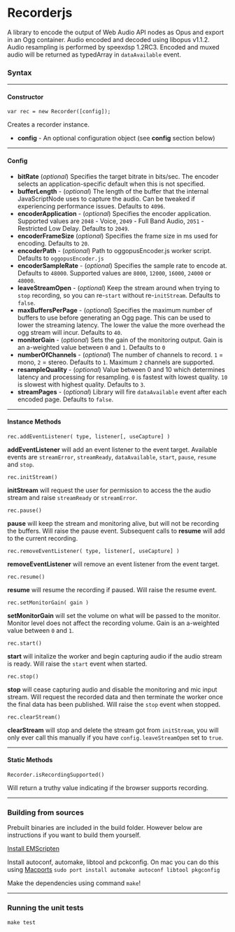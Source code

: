 # Recorderjs

A library to encode the output of Web Audio API nodes as Opus and export in an Ogg container. Audio encoded and decoded using libopus v1.1.2. Audio resampling is performed by speexdsp 1.2RC3.
Encoded and muxed audio will be returned as typedArray in `dataAvailable` event.

### Syntax


---------
#### Constructor
    var rec = new Recorder([config]);

Creates a recorder instance.

- **config** - An optional configuration object (see **config** section below)


---------
#### Config

- **bitRate** (*optional*) Specifies the target bitrate in bits/sec. The encoder selects an application-specific default when this is not specified.
- **bufferLength** - (*optional*) The length of the buffer that the internal JavaScriptNode uses to capture the audio. Can be tweaked if experiencing performance issues. Defaults to `4096`.
- **encoderApplication** - (*optional*) Specifies the encoder application. Supported values are `2048` - Voice, `2049` - Full Band Audio, `2051` - Restricted Low Delay. Defaults to `2049`.
- **encoderFrameSize** (*optional*) Specifies the frame size in ms used for encoding. Defaults to `20`.
- **encoderPath** - (*optional*) Path to oggopusEncoder.js worker script. Defaults to `oggopusEncoder.js`
- **encoderSampleRate** - (*optional*) Specifies the sample rate to encode at. Defaults to `48000`. Supported values are `8000`, `12000`, `16000`, `24000` or `48000`.
- **leaveStreamOpen** - (*optional*) Keep the stream around when trying to `stop` recording, so you can re-`start` without re-`initStream`. Defaults to `false`.
- **maxBuffersPerPage** - (*optional*) Specifies the maximum number of buffers to use before generating an Ogg page. This can be used to lower the streaming latency. The lower the value the more overhead the ogg stream will incur. Defaults to `40`.
- **monitorGain** - (*optional*) Sets the gain of the monitoring output. Gain is an a-weighted value between `0` and `1`. Defaults to `0`
- **numberOfChannels** - (*optional*) The number of channels to record. `1` = mono, `2` = stereo. Defaults to `1`. Maximum `2` channels are supported.
- **resampleQuality** - (*optional*) Value between 0 and 10 which determines latency and processing for resampling. `0` is fastest with lowest quality. `10` is slowest with highest quality. Defaults to `3`.
- **streamPages** - (*optional*) Library will fire `dataAvailable` event after each encoded page. Defaults to `false`.


---------
#### Instance Methods

    rec.addEventListener( type, listener[, useCapture] )

**addEventListener** will add an event listener to the event target. Available events are `streamError`, `streamReady`, `dataAvailable`, `start`, `pause`, `resume` and `stop`.

    rec.initStream()

**initStream** will request the user for permission to access the the audio stream and raise `streamReady` or `streamError`.

    rec.pause()

**pause** will keep the stream and monitoring alive, but will not be recording the buffers. Will raise the pause event. Subsequent calls to **resume** will add to the current recording.

    rec.removeEventListener( type, listener[, useCapture] )

**removeEventListener** will remove an event listener from the event target.

    rec.resume()

**resume** will resume the recording if paused. Will raise the resume event.

    rec.setMonitorGain( gain )

**setMonitorGain** will set the volume on what will be passed to the monitor. Monitor level does not affect the recording volume. Gain is an a-weighted value between `0` and `1`.

    rec.start()

**start** will initalize the worker and begin capturing audio if the audio stream is ready. Will raise the `start` event when started.

    rec.stop()

**stop** will cease capturing audio and disable the monitoring and mic input stream. Will request the recorded data and then terminate the worker once the final data has been published. Will raise the `stop` event when stopped.

    rec.clearStream()

**clearStream** will stop and delete the stream got from `initStream`, you will only ever call this manually if you have `config.leaveStreamOpen` set to `true`.


---------
#### Static Methods

    Recorder.isRecordingSupported()

Will return a truthy value indicating if the browser supports recording.


---------
### Building from sources 

Prebuilt binaries are included in the build folder. However below are instructions if you want to build them yourself.

[Install EMScripten](https://kripken.github.io/emscripten-site/docs/getting_started/downloads.html)

Install autoconf, automake, libtool and pckconfig. On mac you can do this using [Macports](https://www.macports.org/install.php) `sudo port install automake autoconf libtool pkgconfig`

Make the dependencies using command `make`!


---------
### Running the unit tests 

`make test`
